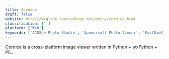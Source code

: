 ```yaml
---
title: Cornice
draft: false 
website: http://wxglade.sourceforge.net/extra/cornice.html
classification: ['']
platform: ['Web']
keywords: ['ACDSee Photo Studio', 'Apowersoft Photo Viewer', 'FastRawViewer', 'FastStone Image Viewer', 'FireAlpaca', 'HEIC to JPG', 'Microsoft Office Picture Manager', 'Phiewer - Image Viewer', 'Photoscape', 'Shotwell', 'XnShell', 'XnView MP', 'digiKam', 'gThumb', 'qimgv']
---
```

Cornice is a cross-platform image viewer written in Python + wxPython + PIL.
